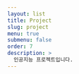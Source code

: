 ```yaml
---
layout: list
title: Project
slug: project
menu: true
submenu: false
order: 7
description: >
  인공지능 프로젝트입니다.
---
```

